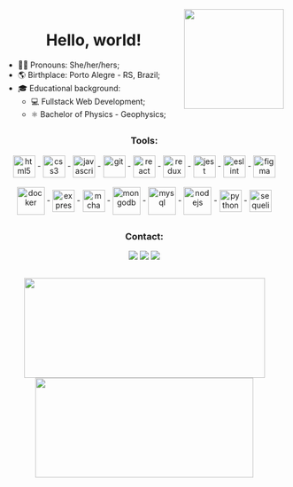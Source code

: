 <img align="right" height="180em" src="https://media.licdn.com/dms/image/C5612AQF-IC3JLELWPg/article-cover_image-shrink_600_2000/0/1594799617067?e=2147483647&v=beta&t=BP025PDTfJhNxEatJdKahmBZyhcea5cZSQbccNa_ASw"/>

<h1 align="center">Hello, world!</h1>

 * 🙋‍♀️ Pronouns: She/her/hers;
 * 🌎 Birthplace: Porto Alegre - RS, Brazil;
 * 🎓 Educational background:
     * 💻 Fullstack Web Development;
     * ⚛ Bachelor of Physics - Geophysics;

##
<h3 align="center">Tools:</h3>
<div align="center">
  <img align="center" alt="html5" width="40px" src="https://cdn.jsdelivr.net/gh/devicons/devicon/icons/html5/html5-original.svg" />
  -
  <img align="center" alt="css3" width="40px" src="https://cdn.jsdelivr.net/gh/devicons/devicon/icons/css3/css3-original.svg" />
  -
  <img align="center" alt="javascript" width="40px"  src="https://cdn.jsdelivr.net/gh/devicons/devicon/icons/javascript/javascript-original.svg" />
  -
  <img align="center" alt="git" width="40px" src="https://cdn.jsdelivr.net/gh/devicons/devicon/icons/git/git-original.svg" />    
  -
  <img align="center" alt="react" width="40px" src="https://cdn.jsdelivr.net/gh/devicons/devicon/icons/react/react-original.svg" />  
  -      
  <img align="center" alt="redux" width="40px" src="https://cdn.jsdelivr.net/gh/devicons/devicon/icons/redux/redux-original.svg" />
  -
  <img align="center" alt="jest" width="40px" src="https://cdn.jsdelivr.net/gh/devicons/devicon/icons/jest/jest-plain.svg" />
    -
  <img align="center" alt="eslint" width="40px" src="https://cdn.jsdelivr.net/gh/devicons/devicon/icons/eslint/eslint-original.svg" />
    -
  <img align="center" alt="figma" width="40px" src="https://cdn.jsdelivr.net/gh/devicons/devicon/icons/figma/figma-original.svg" />
    </br>
    </br>
  <img align="center" alt="docker" width="50px" src="https://cdn.jsdelivr.net/gh/devicons/devicon/icons/docker/docker-original.svg" />
  -
  <img align="center" alt="express" width="40px" src="https://cdn.jsdelivr.net/gh/devicons/devicon/icons/express/express-original.svg" />
  -
  <img align="center" alt="mcha" width="40px" src="https://cdn.jsdelivr.net/gh/devicons/devicon/icons/mocha/mocha-plain.svg" />
  -
  <img align="center" alt="mongodb" width="50px" src="https://cdn.jsdelivr.net/gh/devicons/devicon/icons/mongodb/mongodb-original-wordmark.svg" />
  -
  <img align="center" alt="mysql" width="50px" src="https://cdn.jsdelivr.net/gh/devicons/devicon/icons/mysql/mysql-original-wordmark.svg" />
  -
  <img align="center" alt="nodejs" width="50px" src="https://cdn.jsdelivr.net/gh/devicons/devicon/icons/nodejs/nodejs-original-wordmark.svg" />
  -
  <img align="center" alt="python" width="40px" src="https://cdn.jsdelivr.net/gh/devicons/devicon/icons/python/python-original.svg" />
  -
  <img align="center" alt="sequelize" width="40px" src="https://cdn.jsdelivr.net/gh/devicons/devicon/icons/sequelize/sequelize-original.svg" />  
</div>

##
<h3 align="center">Contact:</h3>
<div align="center">
  
  
  <a href="https://www.linkedin.com/in/nathalia-jara-cantarelli/" target="_blank"><img src="https://img.shields.io/badge/-LinkedIn-%230077B5?style=for-the-badge&logo=linkedin&logoColor=white" target="_blank"></a>
  <a href="mailto:nathalia.cantarelli@edu.pucrs.br"><img src="https://img.shields.io/badge/Gmail-D14836?style=for-the-badge&logo=gmail&logoColor=white" target="_blank"></a>
  <a href = "https://telegram.me/nathaliajaracantarelli"><img src="https://img.shields.io/badge/Telegram-2CA5E0?style=for-the-badge&logo=telegram&logoColor=white" target="_blank"></a>
</div>

##

<div align="center">
  <img height="180em" width="435px" src="https://github-readme-stats.vercel.app/api?username=nathaliajaracantarelli&show_icons=true&theme=github_dark&include_all"/>
  <img height="180em" width="394px" src="https://github-readme-stats.vercel.app/api/top-langs/?username=nathaliajaracantarelli&layout=compact&langs_count=7&theme=github_dark"/>
 </div>
 

<!--
**NathaliaJaraCantarelli/NathaliaJaraCantarelli** is a ✨ _special_ ✨ repository because its `README.md` (this file) appears on your GitHub profile.

Here are some ideas to get you started:

- 🔭 I’m currently working on ...
- 🌱 I’m currently learning ...

- 😄 Pronouns: ...

-->
